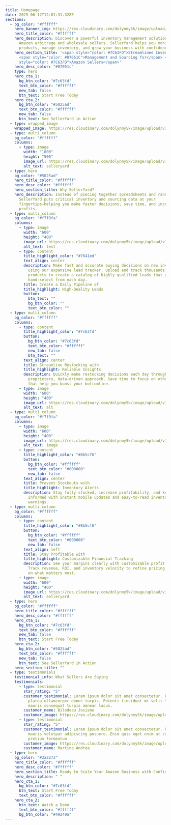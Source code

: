 ```yaml
---
title: Homepage
date: 2025-06-12T12:01:31.328Z
sections:
  - bg_color: "#ffffff"
    hero_banner_img: https://res.cloudinary.com/dolynmy5k/image/upload/v1751277056/Frame_3381_vakqzi.png
    hero_title_color: "#ffffff"
    hero_description: Discover a powerful inventory management solution built for
      Amazon arbitrage and wholesale sellers. SellerYard helps you monitor your
      products, manage inventory, and grow your business with confidence.
    hero_section_title: '<span style="color: #7C63FD">Streamlined Inventory</span>
      <span style="color: #07051C">Management and Sourcing for</span> <span
      style="color: #7C63FD">Amazon Sellers</span>'
    hero_desc_color: "#07051c"
    type: hero
    hero_cta_1:
      bg_btn_color: "#7c63fd"
      text_btn_color: "#ffffff"
      new_tab: false
      btn_text: Start Free Today
    hero_cta_2:
      bg_btn_color: "#5025ad"
      text_btn_color: "#ffffff"
      new_tab: false
      btn_text: See SellerYard in Action
  - type: wrapped_image
    wrapped_image: https://res.cloudinary.com/dolynmy5k/image/upload/v1751288391/Group_6813_pgj3gb.png
  - type: multi_column
    bg_color: "#ffffff"
    columns:
      - type: image
        width: "1000"
        height: "500"
        image_url: https://res.cloudinary.com/dolynmy5k/image/upload/v1751288391/Group_6813_pgj3gb.png
        alt_text: selleryard
  - type: hero
    bg_color: "#5025ad"
    hero_title_color: "#ffffff"
    hero_desc_color: "#ffffff"
    hero_section_title: Why SellerYard?
    hero_description: Instead of piecing together spreadsheets and random software,
      SellerYard puts critical inventory and sourcing data at your
      fingertips—helping you make faster decisions, save time, and increase your
      profits.
  - type: multi_column
    bg_color: "#f7f9fa"
    columns:
      - type: image
        width: "600"
        height: "400"
        image_url: https://res.cloudinary.com/dolynmy5k/image/upload/v1750670684/e35c88d72adeaf02b2d7398e4464967d7f08c4c0_1_ca7ueh.png
        alt_text: test
      - type: content
        title_highlight_color: "#7641ed"
        text_align: center
        description: Make fast and accurate buying decisions on new inventory purchases
          using our expansive lead tracker. Upload and track thousands of
          products to create a catalog of highly qualified leads that you
          hand-select from each day.
        title: Create a Daily Pipeline of
        title_highlight: High-Quality Leads
        button:
          btn_text: ""
          bg_btn_color: ""
          text_btn_color: ""
  - type: multi_column
    bg_color: "#ffffff"
    columns:
      - type: content
        title_highlight_color: "#7c63fd"
        button:
          bg_btn_color: "#7c63fd"
          text_btn_color: "#ffffff"
          new_tab: false
          btn_text: ""
        text_align: center
        title: Streamline Restocking with
        title_highlight: Reliable Insights
        description: Quickly make restocking decisions each day through SellerYard's
          proprietary, data-driven approach. Save time to focus on other tasks
          that help you boost your bottomline.
      - type: image
        width: "600"
        height: "400"
        image_url: https://res.cloudinary.com/dolynmy5k/image/upload/v1750770656/Frame_6847_htw99m.png
        alt_text: alt
  - type: multi_column
    bg_color: "#f7f9fa"
    columns:
      - type: image
        width: "600"
        height: "400"
        image_url: https://res.cloudinary.com/dolynmy5k/image/upload/v1750771077/Rectangle_28_dgrb4w.png
        alt_text: image
      - type: content
        title_highlight_color: "#8b5cf6"
        button:
          bg_btn_color: "#ffffff"
          text_btn_color: "#000000"
          new_tab: false
        text_align: center
        title: Prevent Stockouts with
        title_highlight: Inventory Alerts
        description: Stay fully stocked, increase profitability, and keep your team
          informed with instant mobile updates and easy-to-read inventory
          warnings.
  - type: multi_column
    bg_color: "#ffffff"
    columns:
      - type: content
        title_highlight_color: "#8b5cf6"
        button:
          bg_btn_color: "#ffffff"
          text_btn_color: "#000000"
          new_tab: false
        text_align: left
        title: Stay Profitable with
        title_highlight: Customizable Financial Tracking
        description: See your margins clearly with customizable profit calculations.
          Track revenue, ROI, and inventory velocity to refine pricing and focus
          on what matters most.
      - type: image
        width: "600"
        height: "400"
        image_url: https://res.cloudinary.com/dolynmy5k/image/upload/v1750939535/Group_6817_2_yjexog.png
        alt_text: Selleryard
  - type: hero
    bg_color: "#ffffff"
    hero_title_color: "#ffffff"
    hero_desc_color: "#ffffff"
    hero_cta_1:
      bg_btn_color: "#7c63fd"
      text_btn_color: "#ffffff"
      new_tab: false
      btn_text: Start Free Today
    hero_cta_2:
      bg_btn_color: "#5025ad"
      text_btn_color: "#ffffff"
      new_tab: false
      btn_text: See SellerYard in Action
    hero_section_title: ""
  - type: testimonials
    testimonial_info: What Sellers Are Saying
    testimonials:
      - type: testimonial
        star_rating: "5"
        customer_testimonial: Lorem ipsum dolor sit amet consectetur. Elementum sed
          platea ullamcorper donec turpis. Potenti tincidunt mi velit lectus
          mauris consequat turpis aenean lacus.
        customer_name: Bilodeau Josiane
        customer_image: https://res.cloudinary.com/dolynmy5k/image/upload/v1751029763/Ellipse_1_paoszd.png
      - type: testimonial
        star_rating: "5"
        customer_testimonial: Lorem ipsum dolor sit amet consectetur. Pulvinar turpis
          mauris volutpat adipiscing posuere. Enim quis eget enim at consectetur
          pretium fermentum.
        customer_image: https://res.cloudinary.com/dolynmy5k/image/upload/v1751029762/Ellipse_1_1_xbj3uj.png
        customer_name: Martino Andrea
  - type: hero
    bg_color: "#3a2273"
    hero_title_color: "#ffffff"
    hero_desc_color: "#ffffff"
    hero_section_title: Ready to Scale Your Amazon Business with Confidence?
    hero_description: " "
    hero_cta_1:
      bg_btn_color: "#7c63fd"
      btn_text: Start Free Today
      text_btn_color: "#ffffff"
    hero_cta_2:
      btn_text: Watch a Demo
      text_btn_color: "#ffffff"
      bg_btn_color: "#49249a"
---
```

